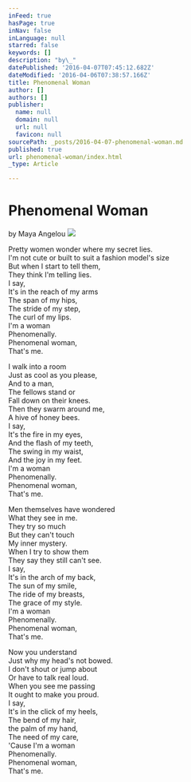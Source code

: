 ```yaml
---
inFeed: true
hasPage: true
inNav: false
inLanguage: null
starred: false
keywords: []
description: "by\_"
datePublished: '2016-04-07T07:45:12.682Z'
dateModified: '2016-04-06T07:38:57.166Z'
title: Phenomenal Woman
author: []
authors: []
publisher:
  name: null
  domain: null
  url: null
  favicon: null
sourcePath: _posts/2016-04-07-phenomenal-woman.md
published: true
url: phenomenal-woman/index.html
_type: Article

---
```

# Phenomenal Woman

by Maya Angelou
![](https://the-grid-user-content.s3-us-west-2.amazonaws.com/c19600b0-0963-420a-9773-d63ed60acd1f.jpg)

Pretty women wonder where my secret lies.  
I'm not cute or built to suit a fashion model's size  
But when I start to tell them,  
They think I'm telling lies.  
I say,  
It's in the reach of my arms  
The span of my hips,  
The stride of my step,  
The curl of my lips.  
I'm a woman  
Phenomenally.  
Phenomenal woman,  
That's me.

I walk into a room  
Just as cool as you please,  
And to a man,  
The fellows stand or  
Fall down on their knees.  
Then they swarm around me,  
A hive of honey bees.  
I say,  
It's the fire in my eyes,  
And the flash of my teeth,  
The swing in my waist,  
And the joy in my feet.  
I'm a woman  
Phenomenally.  
Phenomenal woman,  
That's me.

Men themselves have wondered  
What they see in me.  
They try so much  
But they can't touch  
My inner mystery.  
When I try to show them  
They say they still can't see.  
I say,  
It's in the arch of my back,  
The sun of my smile,  
The ride of my breasts,  
The grace of my style.  
I'm a woman  
Phenomenally.  
Phenomenal woman,  
That's me.

Now you understand  
Just why my head's not bowed.  
I don't shout or jump about  
Or have to talk real loud.  
When you see me passing  
It ought to make you proud.  
I say,  
It's in the click of my heels,  
The bend of my hair,  
the palm of my hand,  
The need of my care,  
'Cause I'm a woman  
Phenomenally.  
Phenomenal woman,  
That's me.
